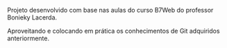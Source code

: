 Projeto desenvolvido com base nas aulas do curso B7Web do professor Bonieky Lacerda.

Aproveitando e colocando em prática os conhecimentos de Git adquiridos anteriormente.